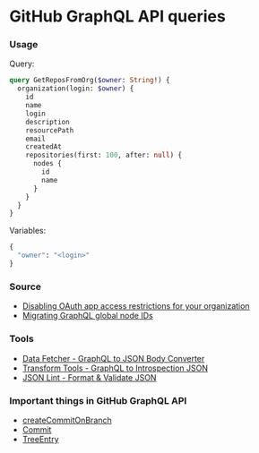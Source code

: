 # GitHub GraphQL API queries

### Usage

Query:
```graphql
query GetReposFromOrg($owner: String!) {
  organization(login: $owner) {
    id
    name
    login
    description
    resourcePath
    email
    createdAt
    repositories(first: 100, after: null) {
      nodes {
        id
        name
      }
    }
  }
}
```

Variables:
```graphql
{
  "owner": "<login>"
}
```

### Source

- [Disabling OAuth app access restrictions for your organization](https://docs.github.com/en/organizations/managing-oauth-access-to-your-organizations-data/disabling-oauth-app-access-restrictions-for-your-organization)
- [Migrating GraphQL global node IDs](https://docs.github.com/en/graphql/guides/migrating-graphql-global-node-ids)

### Tools

- [Data Fetcher - GraphQL to JSON Body Converter](https://datafetcher.com/graphql-json-body-converter)
- [Transform Tools - GraphQL to Introspection JSON](https://transform.tools/graphql-to-introspection-json)
- [JSON Lint - Format & Validate JSON](https://www.jsolint.com/)

### Important things in GitHub GraphQL API

- [createCommitOnBranch](https://docs.github.com/en/graphql/reference/mutations#createcommitonbranch)
- [Commit](https://docs.github.com/en/graphql/reference/objects#commit)
- [TreeEntry](https://docs.github.com/en/graphql/reference/objects#treeentry)

